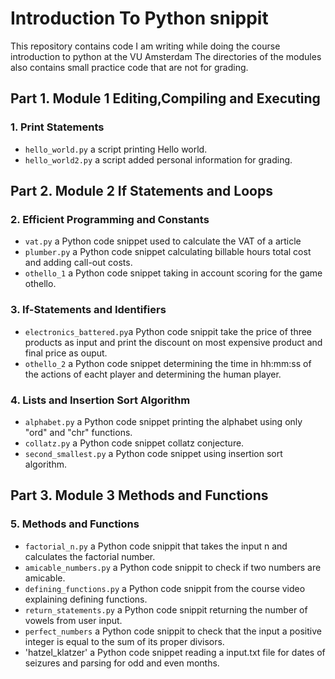 # Introduction To Python snippit
This repository contains code I am writing while doing the course introduction to python at the VU Amsterdam
The directories of the modules also contains small practice code that are not for grading.

## Part 1. Module 1 Editing,Compiling and Executing

### 1. Print Statements 

- `hello_world.py` a script printing Hello world.
- `hello_world2.py` a script added personal information for grading.

## Part 2. Module 2 If Statements and Loops

### 2. Efficient Programming and Constants 

- `vat.py` a Python code snippet used to calculate the VAT of a article
- `plumber.py` a Python code snippet calculating billable hours total cost and adding call-out costs.
- `othello_1` a Python code snippet taking in account scoring for the game othello.
### 3. If-Statements and Identifiers

- `electronics_battered.py`a Python code snippit take the price of three products as input and print the discount on most expensive product and final price as ouput.
- `othello_2` a Python code snippet determining the time in hh:mm:ss of the actions of eacht player and determining the human player. 

### 4. Lists and Insertion Sort Algorithm

- `alphabet.py` a Python code snippet printing the alphabet using only "ord" and "chr" functions. 
- `collatz.py` a Python code snippet collatz conjecture.  
- `second_smallest.py` a Python code snippet using insertion sort algorithm.

## Part 3. Module 3 Methods and Functions 

###  5. Methods and Functions
- `factorial_n.py` a Python code snippit that takes the input n and calculates the factorial number.
- `amicable_numbers.py` a Python code snippit to check if two numbers are amicable.
- `defining_functions.py` a Python code snippit from the course video explaining defining functions.
- `return_statements.py` a Python code snippit returning the number of vowels from user input.
- `perfect_numbers` a Python code snippit to check that the input a positive integer is equal to the sum of its proper divisors.
- 'hatzel_klatzer' a Python code snippet reading a input.txt file for dates of seizures and parsing for odd and even months. 




